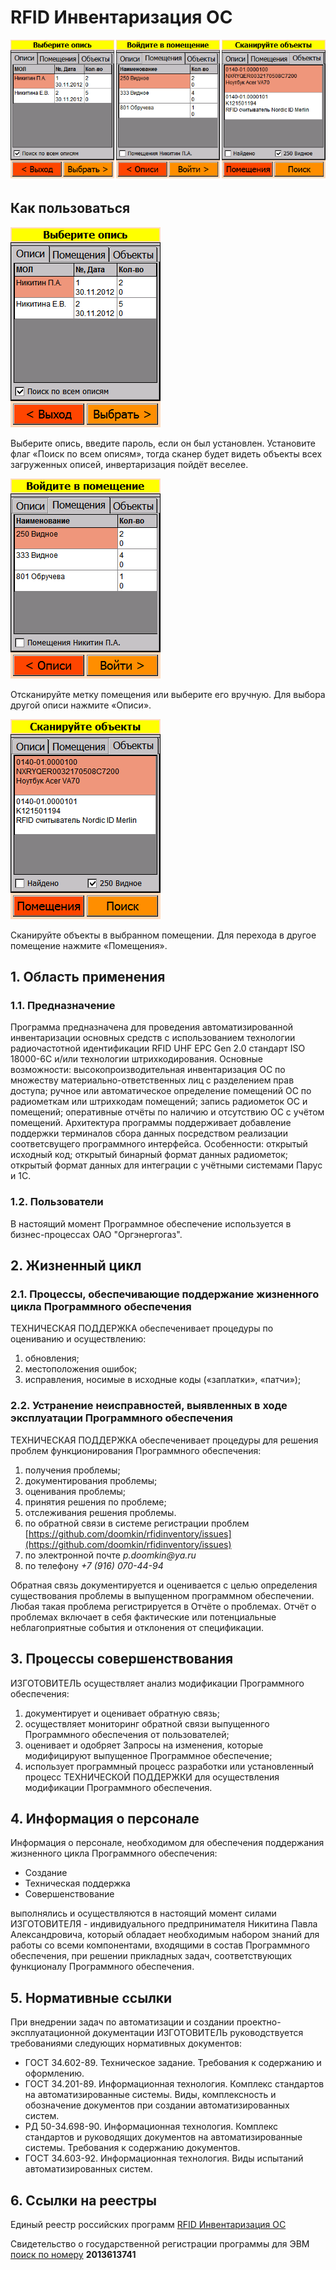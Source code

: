 # RFID Инвентаризация ОС

![Инвентаризация](Исходники/Скриншоты/инвентаризация.png)

## Как пользоваться

![Выберите опись](Исходники/Скриншоты/1_выбор_описи.png)

Выберите опись, введите пароль, если он был установлен. Установите флаг «Поиск по всем описям», тогда сканер будет видеть объекты всех загруженных описей, инвертаризация пойдёт веселее.

![Войдите в помещение](Исходники/Скриншоты/2_вход_в_помещение.png)

Отсканируйте метку помещения или выберите его вручную. Для выбора другой описи нажмите «Описи».

![Сканируйте объекты](Исходники/Скриншоты/3_сканирование_объектов.png)

Сканируйте объекты в выбранном помещении. Для перехода в другое помещение нажмите «Помещения».

## 1. Область применения

### 1.1. Предназначение

Программа предназначена для проведения автоматизированной инвентаризации основных средств с использованием технологии радиочастотной идентификации RFID UHF EPC Gen 2.0 стандарт ISO 18000-6C и/или технологии штрихкодирования. Основные возможности: высокопроизводительная инвентаризация ОС по множеству материально-ответственных лиц с разделением прав доступа; ручное или автоматическое определение помещений ОС по радиометкам или штрихкодам помещений; запись радиометок ОС и помещений; оперативные отчёты по наличию и отсутствию ОС с учётом помещений. Архитектура программы поддерживает добавление поддержки терминалов сбора данных посредством реализации соответсвущего программного интерфейса. Особенности: открытый исходный код; открытый бинарный формат данных радиометок; открытый формат данных для интеграции с учётными системами Парус и 1С.

### 1.2. Пользователи

В настоящий момент Программное обеспечение используется в бизнес-процессах ОАО "Оргэнергогаз".

## 2. Жизненный цикл

### 2.1. Процессы, обеспечивающие поддержание жизненного цикла Программного обеспечения

ТЕХНИЧЕСКАЯ ПОДДЕРЖКА обеспеченивает процедуры по оцениванию и осуществлению:
1) обновления;
2) местоположения ошибок;
3) исправления, носимые в исходные коды («заплатки», «патчи»);

### 2.2. Устранение неисправностей, выявленных в ходе эксплуатации Программного обеспечения

ТЕХНИЧЕСКАЯ ПОДДЕРЖКА обеспеченивает процедуры для решения проблем функционирования Программного обеспечения:
1. получения проблемы;
2. документирования проблемы;
3. оценивания проблемы;
4. принятия решения по проблеме;
5. отслеживания решения проблемы.
6. по обратной связи в системе регистрации проблем [https://github.com/doomkin/rfidinventory/issues](https://github.com/doomkin/rfidinventory/issues)
7. по электронной почте _p.doomkin@ya.ru_
8. по телефону _+7 (916) 070-44-94_

Обратная связь документируется и оценивается с целью определения существования проблемы в выпущенном программном обеспечении. Любая такая проблема регистрируется в Отчёте о проблемах. Отчёт о проблемах включает в себя фактические или потенциальные неблагоприятные события и отклонения от спецификации.

## 3. Процессы совершенствования

ИЗГОТОВИТЕЛЬ осуществляет анализ модификации Программного обеспечения:
1) документирует и оценивает обратную связь;
2) осуществляет мониторинг обратной связи выпущенного Программного обеспечения от пользователей;
3) оценивает и одобряет Запросы на изменения, которые модифицируют выпущенное Программное обеспечение;
4) использует программный процесс разработки или установленный процесс ТЕХНИЧЕСКОЙ ПОДДЕРЖКИ для осуществления модификации Программного обеспечения.

## 4. Информация о персонале

Информация о персонале, необходимом для обеспечения поддержания жизненного цикла Программного обеспечения:

* Создание
* Техническая поддержка
* Совершенствование

выполнялись и осуществляются в настоящий момент силами ИЗГОТОВИТЕЛЯ - индивидуального предпринимателя Никитина Павла Александровича, который обладает необходимым набором знаний для работы со всеми компонентами, входящими в состав Программного обеспечения, при решении прикладных задач, соответствующих функционалу Программного обеспечения.

## 5. Нормативные ссылки

При внедрении задач по автоматизации и создании проектно-эксплуатационной документации ИЗГОТОВИТЕЛЬ руководствуется требованиями следующих нормативных документов:

* ГОСТ 34.602-89. Техническое задание. Требования к содержанию и оформлению.
* ГОСТ 34.201-89. Информационная технология. Комплекс стандартов на автоматизированные системы. Виды, комплексность и обозначение документов при создании автоматизированных систем.
* РД 50-34.698-90. Информационная технология. Комплекс стандартов и руководящих документов на автоматизированные системы. Требования к содержанию документов.
* ГОСТ 34.603-92. Информационная технология. Виды испытаний автоматизированных систем.

## 6. Ссылки на реестры

Единый реестр российских программ [RFID Инвентаризация ОС](https://reestr.minsvyaz.ru/reestr/120832/)

Свидетельство о государственной регистрации программы для ЭВМ [поиск по номеру](http://www1.fips.ru/wps/portal/!ut/p/c5/jY5NDoIwGESP1I_SIC5L0bYKFYEqsiEkGgORHyPBwOmFA4jOLCdv8lCKptZ5X9zzrmjq_IESlFqZlDQQe27AAfsA1FaabncWBm5O-8XKGKeCrDwArkIGkjgEC-5gkOY_NHwJhR_0GSVAsqi0W3_oEm9kfVyOR6zGDe7cyPBdOqh1HFxPoXYoG8jr2U9MOr8uGc_7gpMSTXVDbaV134r3BxGsAoA!/dl3/d3/L0lDU0lKSkthWWtLQ2xFS0NsRUpJL29Eb2dBRUlRaGpCS0VRQUNBRVpDZ0dRNEtRcGNFclN0Y1ZhQ0FHTUEvNEMxYjlXX05yeFFERVNaSUpSQ2t5WVNoRVJJX0FBISEvN19JSUFQSEtHMTBPMk0wMEE4TlVBRko2MkdTNS8zODM1MDc4NDUwOTUvYWNOYW1lL2NsaWNrUmVnaXN0ZXIvcmVnTmFtZS9FVk0!/) **2013613741**